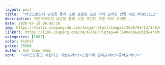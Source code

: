 ```yaml
---
layout: post 
title:  "마인드브릿지 남성용 폴리 스판 프린트 오픈 카라 오버핏 반팔 셔츠 MTWS3112" 
description: 마인드브릿지 남성용 폴리 스판 프린트 오픈 카라 오버핏 ..
date: 2020-07-16 06:08:26 
img: https://static.coupangcdn.com/image/retail/images/2020/04/12/1/0/e670ce9b-1a46-491b-83d2-be39bb0a5374.jpg 
linkUrl: https://link.coupang.com/re/AFFSDP?lptag=AF3600438&subid=ahnPublicAsk&pageKey=1478928532&itemId=2540760615&vendorItemId=70522185163&traceid=V0-113-6c75432ad64c2660 
categories: [1002] 
color: F15F5F 
price: 25900 
author: Ask View Shop 
cont:  "사이즈도좋고 세련되고 이쁘요<br/>스판이라 편해요<br/>좋아요<br/>" 
---
```


